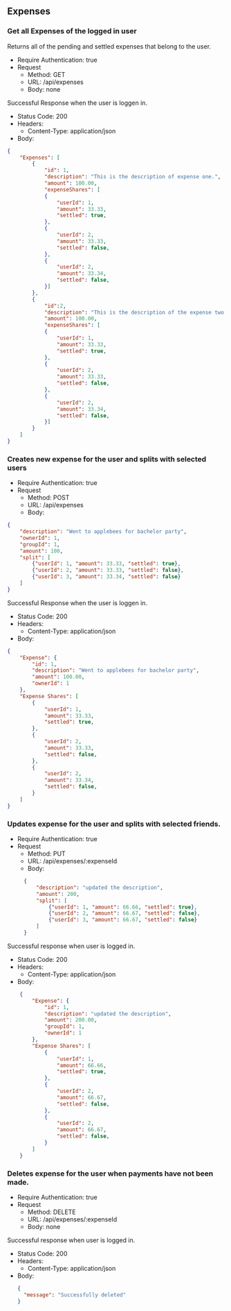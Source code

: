 ## Expenses

### Get all Expenses of the logged in user

Returns all of the pending and settled expenses that belong to the user.
* Require Authentication: true
* Request
  * Method: GET
  * URL: /api/expenses
  * Body: none

Successful Response when the user is loggen in.

* Status Code: 200
* Headers:
   * Content-Type: application/json
* Body:
```json
{
    "Expenses": [
        {
            "id": 1,
            "description": "This is the description of expense one.",
            "amount": 100.00,
            "expenseShares": [
            {
                "userId": 1,
                "amount": 33.33,
                "settled": true,
            },
            {
                "userId": 2,
                "amount": 33.33,
                "settled": false,
            },
            {
                "userId": 2,
                "amount": 33.34,
                "settled": false,
            }]
        },
        {
            "id":2,
            "description": "This is the description of the expense two.",
            "amount": 100.00,
            "expenseShares": [
            {
                "userId": 1,
                "amount": 33.33,
                "settled": true,
            },
            {
                "userId": 2,
                "amount": 33.33,
                "settled": false,
            },
            {
                "userId": 2,
                "amount": 33.34,
                "settled": false,
            }]
        }
    ]
}
```

### Creates new expense for the user and splits with selected users

* Require Authentication: true
* Request
  * Method: POST
  * URL: /api/expenses
  * Body:
```json
{
    "description": "Went to applebees for bachelor party",
    "ownerId": 1,
    "groupId": 1,
    "amount": 100,
    "split": [
        {"userId": 1, "amount": 33.33, "settled": true},
        {"userId": 2, "amount": 33.33, "settled": false},
        {"userId": 3, "amount": 33.34, "settled": false}
    ]
}
```
Successful Response when the user is loggen in.

* Status Code: 200
* Headers:
   * Content-Type: application/json
* Body:

```json
{
    "Expense": {
        "id": 1,
        "description": "Went to applebees for bachelor party",
        "amount": 100.00,
        "ownerId": 1
    },
    "Expense Shares": [
        {
            "userId": 1,
            "amount": 33.33,
            "settled": true,
        },
        {
            "userId": 2,
            "amount": 33.33,
            "settled": false,
        },
        {
            "userId": 2,
            "amount": 33.34,
            "settled": false,
        }
    ]
}
```

### Updates expense for the user and splits with selected friends.

* Require Authentication: true
* Request
  * Method: PUT
  * URL: /api/expenses/:expenseId
  * Body:
  ```json
    {
        "description": "updated the description",
        "amount": 200,
        "split": [
            {"userId": 1, "amount": 66.66, "settled": true},
            {"userId": 2, "amount": 66.67, "settled": false},
            {"userId": 3, "amount": 66.67, "settled": false}
        ]
    }

Successful response when user is logged in.

* Status Code: 200
* Headers:
   * Content-Type: application/json
* Body:
```json
    {
        "Expense": {
            "id": 1,
            "description": "updated the description",
            "amount": 200.00,
            "groupId": 1,
            "ownerId": 1
        },
        "Expense Shares": [
            {
                "userId": 1,
                "amount": 66.66,
                "settled": true,
            },
            {
                "userId": 2,
                "amount": 66.67,
                "settled": false,
            },
            {
                "userId": 2,
                "amount": 66.67,
                "settled": false,
            }
        ]
    }
```
### Deletes expense for the user when payments have not been made.

* Require Authentication: true
* Request
  * Method: DELETE
  * URL: /api/expenses/:expenseId
  * Body: none

Successful response when user is logged in.

* Status Code: 200
* Headers:
   * Content-Type: application/json
* Body:
  ```json
  {
    "message": "Successfully deleted"
  }

